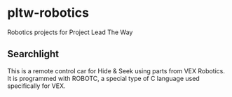 # pltw-robotics
Robotics projects for Project Lead The Way
## Searchlight
This is a remote control car for Hide & Seek using parts from VEX Robotics. It is programmed with ROBOTC, a special type of C language used specifically for VEX.
